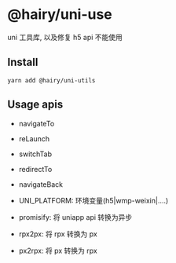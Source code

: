 # @hairy/uni-use

uni 工具库, 以及修复 h5 api 不能使用

## Install

`yarn add @hairy/uni-utils`

## Usage apis

- navigateTo
- reLaunch
- switchTab
- redirectTo
- navigateBack

- UNI_PLATFORM:   环境变量(h5|wmp-weixin|....)
- promisify:      将 uniapp api 转换为异步
- rpx2px:         将 rpx 转换为 px
- px2rpx:         将 px 转换为 rpx